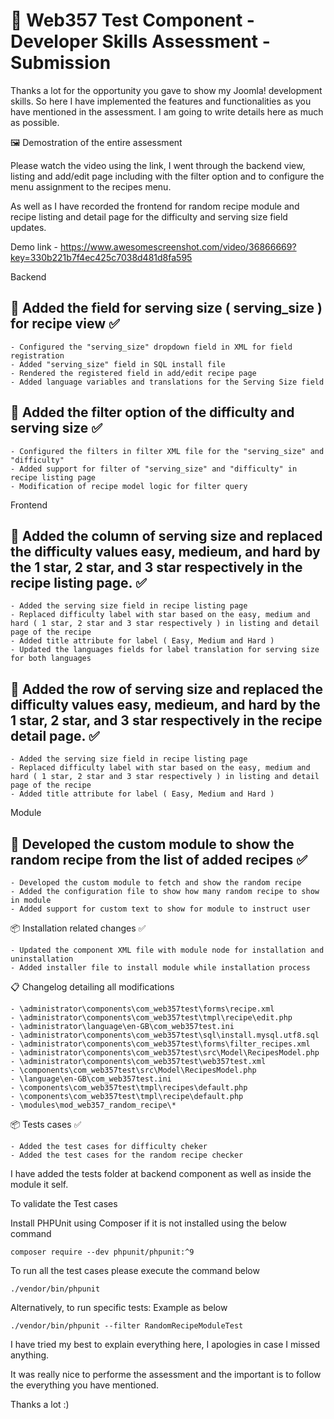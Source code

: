 # 🚀 Web357 Test Component - Developer Skills Assessment - Submission

Thanks a lot for the opportunity you gave to show my Joomla! development skills. So here I have implemented the features and functionalities as you have mentioned in the assessment. I am going to write details here as much as possible.

🖼️ Demostration of the entire assessment

Please watch the video using the link, I went through the backend view, listing and add/edit page including with the filter option and to configure the menu assignment to the recipes menu.

As well as I have recorded the frontend for random recipe module and recipe listing and detail page for the difficulty and serving size field updates.

Demo link - https://www.awesomescreenshot.com/video/36866669?key=330b221b7f4ec425c7038d481d8fa595

Backend

## 📝 Added the field for serving size ( serving_size ) for recipe view ✅
    
    - Configured the "serving_size" dropdown field in XML for field registration
    - Added "serving_size" field in SQL install file
    - Rendered the registered field in add/edit recipe page
    - Added language variables and translations for the Serving Size field

## 📝 Added the filter option of the difficulty and serving size ✅

    - Configured the filters in filter XML file for the "serving_size" and "difficulty"
    - Added support for filter of "serving_size" and "difficulty" in recipe listing page
    - Modification of recipe model logic for filter query

Frontend

## 📝 Added the column of serving size and replaced the difficulty values easy, medieum, and hard by the 1 star, 2 star, and 3 star respectively in the recipe listing page. ✅

    - Added the serving size field in recipe listing page
    - Replaced difficulty label with star based on the easy, medium and hard ( 1 star, 2 star and 3 star respectively ) in listing and detail page of the recipe
    - Added title attribute for label ( Easy, Medium and Hard )
    - Updated the languages fields for label translation for serving size for both languages

## 📝 Added the row of serving size and replaced the difficulty values easy, medieum, and hard by the 1 star, 2 star, and 3 star respectively in the recipe detail page. ✅

    - Added the serving size field in recipe listing page
    - Replaced difficulty label with star based on the easy, medium and hard ( 1 star, 2 star and 3 star respectively ) in listing and detail page of the recipe
    - Added title attribute for label ( Easy, Medium and Hard )

Module

## 📝 Developed the custom module to show the random recipe from the list of added recipes ✅

    - Developed the custom module to fetch and show the random recipe
    - Added the configuration file to show how many random recipe to show in module
    - Added support for custom text to show for module to instruct user

📦 Installation related changes ✅

    - Updated the component XML file with module node for installation and uninstallation
    - Added installer file to install module while installation process

📋 Changelog detailing all modifications

    - \administrator\components\com_web357test\forms\recipe.xml
    - \administrator\components\com_web357test\tmpl\recipe\edit.php
    - \administrator\language\en-GB\com_web357test.ini
    - \administrator\components\com_web357test\sql\install.mysql.utf8.sql
    - \administrator\components\com_web357test\forms\filter_recipes.xml
    - \administrator\components\com_web357test\src\Model\RecipesModel.php
    - \administrator\components\com_web357test\web357test.xml
    - \components\com_web357test\src\Model\RecipesModel.php
    - \language\en-GB\com_web357test.ini
    - \components\com_web357test\tmpl\recipes\default.php
    - \components\com_web357test\tmpl\recipe\default.php
    - \modules\mod_web357_random_recipe\*

📦 Tests cases ✅

    - Added the test cases for difficulty cheker 
    - Added the test cases for the random recipe checker 

I have added the tests folder at backend component as well as inside the module it self.

To validate the Test cases 

Install PHPUnit using Composer if it is not installed using the below command

    composer require --dev phpunit/phpunit:^9

To run all the test cases please execute the command below

    ./vendor/bin/phpunit

Alternatively, to run specific tests: Example as below

    ./vendor/bin/phpunit --filter RandomRecipeModuleTest


I have tried my best to explain everything here, I apologies in case I missed anything.

It was really nice to performe the assessment and the important is to follow the everything you have mentioned.

Thanks a lot :)
